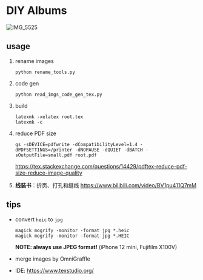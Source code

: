 # DIY Albums

![IMG_5525](https://github.com/matheecs/AJ_Vol9/assets/16047052/bc865aff-5552-451b-8c75-148e1cff215c)

## usage

1. rename images

   ```shell
   python rename_tools.py
   ```

2. code gen

   ```shell
   python read_imgs_code_gen_tex.py
   ```

3. build

   ```shell
   latexmk -xelatex root.tex
   latexmk -c
   ```

4. reduce PDF size

   ```shell
   gs -sDEVICE=pdfwrite -dCompatibilityLevel=1.4 -dPDFSETTINGS=/printer -dNOPAUSE -dQUIET -dBATCH -sOutputFile=small.pdf root.pdf
   ```

   <https://tex.stackexchange.com/questions/14429/pdftex-reduce-pdf-size-reduce-image-quality>

5. **线装书**：折页、打孔和缝线 <https://www.bilibili.com/video/BV1pu411Q7mM>

## tips

* convert `heic` to `jpg`

  ```shell
  magick mogrify -monitor -format jpg *.heic
  magick mogrify -monitor -format jpg *.HEIC
  ```

  **NOTE: always use JPEG format!** (iPhone 12 mini, Fujifilm X100V)

* merge images by OmniGraffle
* IDE: <https://www.texstudio.org/>
